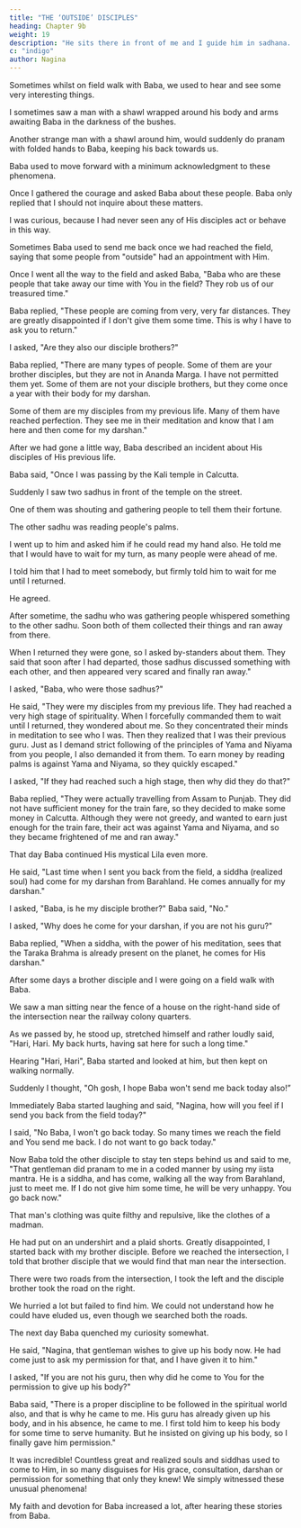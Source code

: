 ```yaml
---
title: "THE ‘OUTSIDE’ DISCIPLES"
heading: Chapter 9b
weight: 19
description: "He sits there in front of me and I guide him in sadhana. His sadhana has progessed very rapidly"
c: "indigo"
author: Nagina
---
```




Sometimes whilst on field walk with Baba, we used to hear and see some very interesting things. 

I sometimes saw a man with a shawl wrapped around his body and arms awaiting Baba in the darkness of the bushes. 

Another strange man with a shawl around him, would suddenly do pranam with folded hands to Baba, keeping his back towards us. 

Baba used to move forward with a minimum acknowledgment to these phenomena. 

Once I gathered the courage and asked Baba about these people. Baba only replied that I should not inquire about these matters. 

I was curious, because I had never seen any of His disciples act or behave in this way. 

Sometimes Baba used to send me back once we had reached the field, saying that some people from "outside" had an appointment with Him.


Once I went all the way to the field and asked Baba, "Baba who are these people that take away our time with You in the field? They rob us of our treasured time." 

Baba replied, "These people are coming from very, very far distances. They are greatly disappointed if I don't give them some time. This is why I have to ask you to return."

I asked, "Are they also our disciple brothers?"

Baba replied, "There are many types of people. Some of them are your brother disciples, but they are not in Ananda Marga. I have not permitted them yet. Some of them are not your disciple brothers, but they come once a year with their body for my darshan. 

Some of them are my disciples from my previous life. Many of them have reached perfection. They see me in their meditation and know that I am here and then come for my darshan."

After we had gone a little way, Baba described an incident about His disciples of His previous life. 

Baba said, "Once I was passing by the Kali temple in Calcutta.

Suddenly I saw two sadhus in front of the temple on the street. 

One of them was shouting and gathering people to tell them their fortune. 

The other sadhu was reading people's palms. 

I went up to him and asked him if he could read my hand also. He told me that I would have to wait for my turn, as many people were ahead of me. 

I told him that I had to meet somebody, but firmly told him to wait for me until I returned. 

He agreed. 

After sometime, the sadhu who was gathering people whispered something to the other sadhu. Soon both of them collected their things and ran away from there.

When I returned they were gone, so I asked by-standers about them. They said that soon after I had departed, those sadhus discussed something with each other, and
then appeared very scared and finally ran away."

I asked, "Baba, who were those sadhus?"

He said, "They were my disciples from my previous life. They had reached a very high stage of spirituality. When I forcefully commanded them to wait until I
returned, they wondered about me.  So they concentrated their minds in meditation to see who I was. Then they realized that I was their previous guru. Just as I demand strict following of the principles of Yama and Niyama from you people, I also demanded it from them. To earn money by reading palms is against Yama and Niyama, so they quickly escaped."

I asked, "If they had reached such a high stage, then why did they do that?" 

Baba replied, "They were actually travelling from Assam to Punjab. They did not have sufficient money for the train fare, so they decided to make some money in Calcutta. Although they were not greedy, and wanted to earn just enough for the train fare, their act was against Yama and Niyama, and so they became frightened of me and ran away."

That day Baba continued His mystical Lila even more. 

He said, "Last time when I sent you back from the field, a siddha (realized soul) had come for my darshan from Barahland. He comes annually for my darshan."

I asked, "Baba, is he my disciple brother?" Baba said, "No."

I asked, "Why does he come for your darshan, if you are not his guru?" 

Baba replied, "When a siddha, with the power of his meditation, sees that the Taraka Brahma is already present on the planet, he comes for His darshan."

After some days a brother disciple and I were going on a field walk with Baba.

We saw a man sitting near the fence of a house on the right-hand side of the intersection near the railway colony quarters.

As we passed by, he stood up, stretched himself and rather loudly said, "Hari, Hari. My back hurts, having sat here for such a long time."

Hearing "Hari, Hari", Baba started and looked at him, but then kept on walking normally.

Suddenly I thought, "Oh gosh, I hope Baba won't send me back today also!”

Immediately Baba started laughing and said, "Nagina, how will you feel if I send you back from the field today?"

I said, "No Baba, I won't go back today. So many times we reach the field and You send me back. I do not want to go back today."

Now Baba told the other disciple to stay ten steps behind us and said to me, "That gentleman did pranam to me in a coded manner by using my iista mantra. He is a siddha, and has come, walking all the way from Barahland, just to meet me. If I do not give him some time, he will be very unhappy. You go back now."

That man's clothing was quite filthy and repulsive, like the clothes of a madman.

He had put on an undershirt and a plaid shorts. Greatly disappointed, I started back with my brother disciple. Before we reached the intersection, I told that brother disciple that we would find that man near the intersection. 

There were two roads from the intersection, I took the left and the disciple brother took the road on the right. 

We hurried a lot but failed to find him. We could not understand how he could have eluded us, even though we searched both the roads.

The next day Baba quenched my curiosity somewhat. 

He said, "Nagina, that gentleman wishes to give up his body now. He had come just to ask my permission for that, and I have given it to him."

I asked, "If you are not his guru, then why did he come to You for the permission to give up his body?"

Baba said, "There is a proper discipline to be followed in the spiritual world also, and that is why he came to me. His guru has already given up his body, and in his absence, he came to me. I first told him to keep his body for some time to serve humanity. But he insisted on giving up his body, so I finally gave him permission."

It was incredible! Countless great and realized souls and siddhas used to come to Him, in so many disguises for His grace, consultation, darshan or permission for something that only they knew! We simply witnessed these unusual phenomena! 

My faith and devotion for Baba increased a lot, after hearing these stories from Baba.

